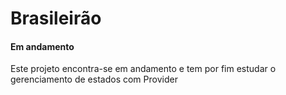 # Brasileirão

#### Em andamento
Este projeto encontra-se em andamento e tem por fim estudar o gerenciamento de estados com Provider


